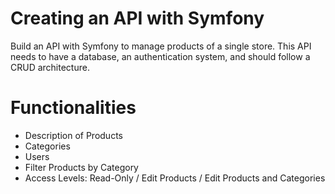 
# Creating an API with Symfony
 
Build an API with Symfony to manage products of a single store. This API needs to have a database, an authentication system, and should follow a CRUD architecture.

# Functionalities   
- Description of Products
- Categories
- Users
- Filter Products by Category
- Access Levels: Read-Only / Edit Products / Edit Products and Categories
